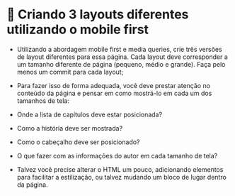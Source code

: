 # 🚀 Criando 3 layouts diferentes utilizando o mobile first

- Utilizando a abordagem mobile first e media queries, crie três versões de layout diferentes para essa página. Cada layout deve corresponder a um tamanho diferente de página (pequeno, médio e grande). Faça pelo menos um commit para cada layout;

- Para fazer isso de forma adequada, você deve prestar atenção no conteúdo da página e pensar em como mostrá-lo em cada um dos tamanhos de tela:

- Onde a lista de capítulos deve estar posicionada?

- Como a história deve ser mostrada?

- Como o cabeçalho deve ser posicionado?

- O que fazer com as informações do autor em cada tamanho de tela?

- Talvez você precise alterar o HTML um pouco, adicionando elementos para facilitar a estilização, ou talvez mudando um bloco de lugar dentro da página.
